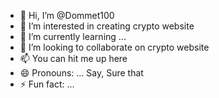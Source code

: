 - 👋 Hi, I’m @Dommet100
- 👀 I’m interested in creating crypto website
- 🌱 I’m currently learning ...
- 💞️ I’m looking to collaborate on crypto website
- 📫 You can hit me up here
- 😄 Pronouns: ... Say, Sure that
- ⚡ Fun fact: ...

<!---
Dommet100/Dommet100 is a ✨ special ✨ repository because its `README.md` (this file) appears on your GitHub profile.
You can click the Preview link to take a look at your changes.
--->
